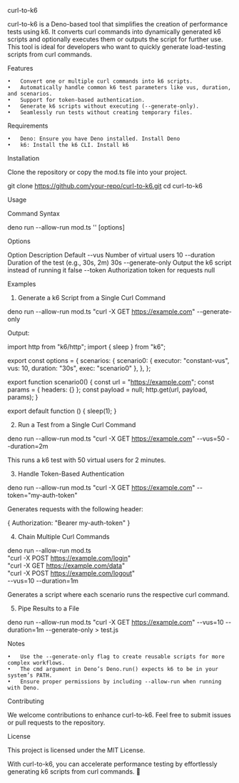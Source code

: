 curl-to-k6

curl-to-k6 is a Deno-based tool that simplifies the creation of performance tests using k6. It converts curl commands into dynamically generated k6 scripts and optionally executes them or outputs the script for further use. This tool is ideal for developers who want to quickly generate load-testing scripts from curl commands.

Features

	•	Convert one or multiple curl commands into k6 scripts.
	•	Automatically handle common k6 test parameters like vus, duration, and scenarios.
	•	Support for token-based authentication.
	•	Generate k6 scripts without executing (--generate-only).
	•	Seamlessly run tests without creating temporary files.

Requirements

	•	Deno: Ensure you have Deno installed. Install Deno
	•	k6: Install the k6 CLI. Install k6

Installation

Clone the repository or copy the mod.ts file into your project.

git clone https://github.com/your-repo/curl-to-k6.git
cd curl-to-k6

Usage

Command Syntax

deno run --allow-run mod.ts '<curl-command>' [options]

Options

Option	Description	Default
--vus	Number of virtual users	10
--duration	Duration of the test (e.g., 30s, 2m)	30s
--generate-only	Output the k6 script instead of running it	false
--token	Authorization token for requests	null

Examples

1. Generate a k6 Script from a Single Curl Command

deno run --allow-run mod.ts "curl -X GET https://example.com" --generate-only

Output:

import http from "k6/http";
import { sleep } from "k6";

export const options = {
    scenarios: {
        scenario0: { executor: "constant-vus", vus: 10, duration: "30s", exec: "scenario0" },
    },
};

export function scenario0() {
    const url = "https://example.com";
    const params = { headers: {} };
    const payload = null;
    http.get(url, payload, params);
}

export default function () {
    sleep(1);
}

2. Run a Test from a Single Curl Command

deno run --allow-run mod.ts "curl -X GET https://example.com" --vus=50 --duration=2m

This runs a k6 test with 50 virtual users for 2 minutes.

3. Handle Token-Based Authentication

deno run --allow-run mod.ts "curl -X GET https://example.com" --token="my-auth-token"

Generates requests with the following header:

{ Authorization: "Bearer my-auth-token" }

4. Chain Multiple Curl Commands

deno run --allow-run mod.ts \
  "curl -X POST https://example.com/login" \
  "curl -X GET https://example.com/data" \
  "curl -X POST https://example.com/logout" \
  --vus=10 --duration=1m

Generates a script where each scenario runs the respective curl command.

5. Pipe Results to a File

deno run --allow-run mod.ts "curl -X GET https://example.com" --vus=10 --duration=1m --generate-only > test.js

Notes

	•	Use the --generate-only flag to create reusable scripts for more complex workflows.
	•	The cmd argument in Deno’s Deno.run() expects k6 to be in your system’s PATH.
	•	Ensure proper permissions by including --allow-run when running with Deno.

Contributing

We welcome contributions to enhance curl-to-k6. Feel free to submit issues or pull requests to the repository.

License

This project is licensed under the MIT License.

With curl-to-k6, you can accelerate performance testing by effortlessly generating k6 scripts from curl commands. 🚀